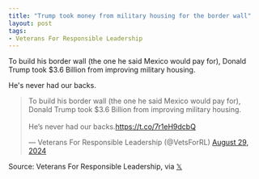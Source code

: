 ```yaml
---
title: "Trump took money from military housing for the border wall"
layout: post
tags:
- Veterans For Responsible Leadership
---
```


To build his border wall (the one he said Mexico would pay for), Donald Trump took $3.6 Billion from improving military housing.

He's never had our backs.

<blockquote class="twitter-tweet"><p lang="en" dir="ltr">To build his border wall (the one he said Mexico would pay for), Donald Trump took $3.6 Billion from improving military housing. <br /><br />He’s never had our backs.<a href="https://t.co/7r1eH9dcbQ">https://t.co/7r1eH9dcbQ</a></p>&mdash; Veterans For Responsible Leadership (@VetsForRL) <a href="https://twitter.com/VetsForRL/status/1829122995354214871?ref_src=twsrc%5Etfw">August 29, 2024</a></blockquote> <script async src="https://platform.twitter.com/widgets.js" charset="utf-8"></script>

Source: Veterans For Responsible Leadership, via [𝕏](https://x.com)
